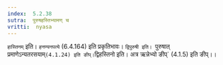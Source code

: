 ```yaml
---
index:  5.2.38
sutra:  पुरुषहस्तिभ्यामण् च
vritti:  nyasa
---
```


`हास्तिनम्` इति। `हनण्यनपत्ये` (6.4.164) इति प्रकृतिभावः। `द्विपुरुषी इति। `पुरुषात् प्रमाणेऽन्यतरसयाम्` (4.1.24) इति ङीप्। `द्विहस्तिनो इति। अत्र ऋन्नेभ्यो ङीप्` (4.1.5) इति ङीप्।।

